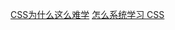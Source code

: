 

[CSS为什么这么难学](https://baijiahao.baidu.com/s?id=1709526903926421120&wfr=spider&for=pc)
[怎么系统学习 CSS](https://www.zhihu.com/question/268323709)